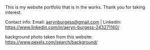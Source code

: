 This is my website portfolio that is in the works. Thank you for taking interest. 

Contact info: Email: aerynburgess@gmail.com |  Linkedin: https://www.linkedin.com/in/aeryn-burgess-243271160/


background photo taken from this website:
https://www.pexels.com/search/background/
